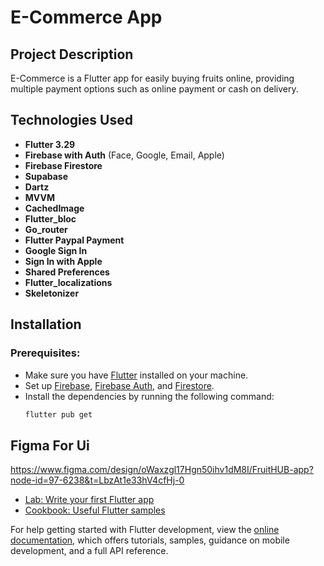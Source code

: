 # E-Commerce App

## Project Description
E-Commerce is a Flutter app for easily buying fruits online, providing multiple payment options such as online payment or cash on delivery.

## Technologies Used
- **Flutter 3.29**
- **Firebase with Auth** (Face, Google, Email, Apple)
- **Firebase Firestore**
- **Supabase**
- **Dartz**
- **MVVM**
- **CachedImage**
- **Flutter_bloc**
- **Go_router**
- **Flutter Paypal Payment**
- **Google Sign In**
- **Sign In with Apple**
- **Shared Preferences**
- **Flutter_localizations**
- **Skeletonizer**

## Installation

### Prerequisites:
- Make sure you have [Flutter](https://flutter.dev/docs/get-started/install) installed on your machine.
- Set up [Firebase](https://firebase.google.com/docs/flutter/setup), [Firebase Auth](https://firebase.google.com/docs/auth/flutter), and [Firestore](https://firebase.google.com/docs/firestore).
- Install the dependencies by running the following command:
  ```bash
  flutter pub get
## Figma For Ui
https://www.figma.com/design/oWaxzgl17Hgn50ihv1dM8I/FruitHUB-app?node-id=97-6238&t=LbzAt1e33hV4cfHj-0

- [Lab: Write your first Flutter app](https://docs.flutter.dev/get-started/codelab)
- [Cookbook: Useful Flutter samples](https://docs.flutter.dev/cookbook)

For help getting started with Flutter development, view the
[online documentation](https://docs.flutter.dev/), which offers tutorials,
samples, guidance on mobile development, and a full API reference.

